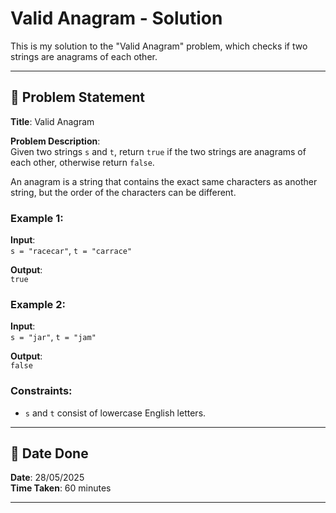 # Valid Anagram - Solution

This is my solution to the "Valid Anagram" problem, which checks if two strings are anagrams of each other.

---

## 📌 Problem Statement

**Title**: Valid Anagram

**Problem Description**:  
Given two strings `s` and `t`, return `true` if the two strings are anagrams of each other, otherwise return `false`.

An anagram is a string that contains the exact same characters as another string, but the order of the characters can be different.

### Example 1:
**Input**:  
`s = "racecar"`, `t = "carrace"`

**Output**:  
`true`

### Example 2:
**Input**:  
`s = "jar"`, `t = "jam"`

**Output**:  
`false`

### Constraints:
- `s` and `t` consist of lowercase English letters.

---

## 📅 Date Done

**Date**: 28/05/2025  
**Time Taken**: 60 minutes

---